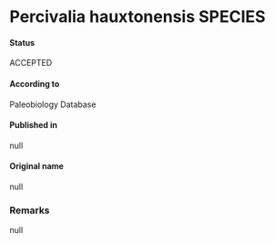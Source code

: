 Percivalia hauxtonensis SPECIES
=======

#### Status
ACCEPTED

#### According to
Paleobiology Database

#### Published in
null

#### Original name
null

### Remarks
null